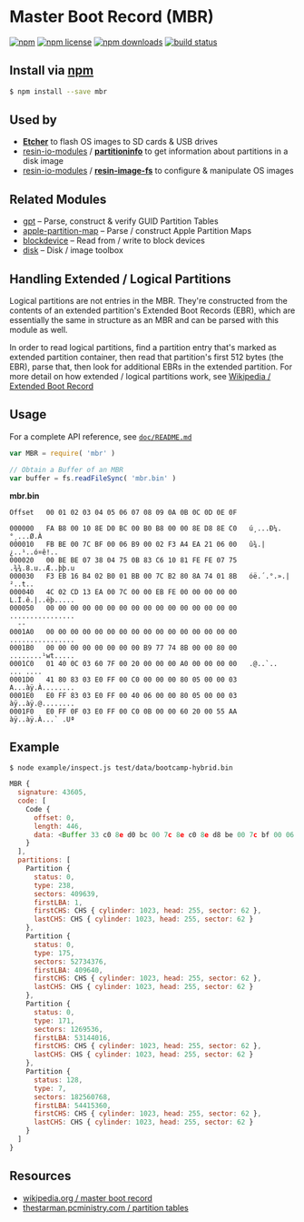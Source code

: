 # Master Boot Record (MBR)
[![npm](https://img.shields.io/npm/v/mbr.svg?style=flat-square)](https://npmjs.com/package/mbr)
[![npm license](https://img.shields.io/npm/l/mbr.svg?style=flat-square)](https://npmjs.com/package/mbr)
[![npm downloads](https://img.shields.io/npm/dm/mbr.svg?style=flat-square)](https://npmjs.com/package/mbr)
[![build status](https://img.shields.io/travis/jhermsmeier/node-mbr.svg?style=flat-square)](https://travis-ci.org/jhermsmeier/node-mbr)

## Install via [npm](https://npmjs.com)

```sh
$ npm install --save mbr
```

## Used by

- **[Etcher](https://github.com/resin-io/etcher)** to flash OS images to SD cards & USB drives
- [resin-io-modules](https://github.com/resin-io-modules) / **[partitioninfo](https://github.com/resin-io-modules/partitioninfo)** to get information about partitions in a disk image
- [resin-io-modules](https://github.com/resin-io-modules) / **[resin-image-fs](https://github.com/resin-io-modules/resin-image-fs)** to configure & manipulate OS images

## Related Modules

- [gpt](https://github.com/jhermsmeier/node-gpt) – Parse, construct & verify GUID Partition Tables
- [apple-partition-map](https://github.com/jhermsmeier/node-gpt) – Parse / construct Apple Partition Maps
- [blockdevice](https://github.com/jhermsmeier/node-blockdevice) – Read from / write to block devices
- [disk](https://github.com/jhermsmeier/node-disk) – Disk / image toolbox

## Handling Extended / Logical Partitions

Logical partitions are not entries in the MBR. They're constructed from the contents of an extended partition's Extended Boot Records (EBR), which are essentially the same in structure as an MBR and can be parsed with this module as well.

In order to read logical partitions, find a partition entry that's marked as extended partition container, then read that partition's first 512 bytes (the EBR), parse that, then look for additional EBRs in the extended partition. For more detail on how extended / logical partitions work, see [Wikipedia / Extended Boot Record](https://en.wikipedia.org/wiki/Extended_boot_record)

## Usage

For a complete API reference, see [`doc/README.md`](https://github.com/jhermsmeier/node-mbr/tree/master/doc)

```js
var MBR = require( 'mbr' )
```

```js
// Obtain a Buffer of an MBR
var buffer = fs.readFileSync( 'mbr.bin' )
```

**mbr.bin**

```
Offset   00 01 02 03 04 05 06 07 08 09 0A 0B 0C 0D 0E 0F

000000   FA B8 00 10 8E D0 BC 00 B0 B8 00 00 8E D8 8E C0   ú¸...Ð¼.°¸...Ø.À
000010   FB BE 00 7C BF 00 06 B9 00 02 F3 A4 EA 21 06 00   û¾.|¿..¹..ó¤ê!..
000020   00 BE BE 07 38 04 75 0B 83 C6 10 81 FE FE 07 75   .¾¾.8.u..Æ..þþ.u
000030   F3 EB 16 B4 02 B0 01 BB 00 7C B2 80 8A 74 01 8B   óë.´.°.».|²..t..
000040   4C 02 CD 13 EA 00 7C 00 00 EB FE 00 00 00 00 00   L.Í.ê.|..ëþ.....
000050   00 00 00 00 00 00 00 00 00 00 00 00 00 00 00 00   ................
  --
0001A0   00 00 00 00 00 00 00 00 00 00 00 00 00 00 00 00   ................
0001B0   00 00 00 00 00 00 00 00 B9 77 74 8B 00 00 80 00   ........¹wt.....
0001C0   01 40 0C 03 60 7F 00 20 00 00 00 A0 00 00 00 00   .@..`.. ... ....
0001D0   41 80 83 03 E0 FF 00 C0 00 00 00 80 05 00 00 03   A...àÿ.À........
0001E0   E0 FF 83 03 E0 FF 00 40 06 00 00 80 05 00 00 03   àÿ..àÿ.@........
0001F0   E0 FF 0F 03 E0 FF 00 C0 0B 00 00 60 20 00 55 AA   àÿ..àÿ.À...` .Uª
```

## Example

```console
$ node example/inspect.js test/data/bootcamp-hybrid.bin
```

```js
MBR {
  signature: 43605,
  code: [
    Code {
      offset: 0,
      length: 446,
      data: <Buffer 33 c0 8e d0 bc 00 7c 8e c0 8e d8 be 00 7c bf 00 06 b9 00 02 fc f3 a4 50 68 1c 06 cb fb b9 04 00 bd be 07 80 7e 00 00 7c 0b 0f 85 0e 01 83 c5 10 e2 f1 ... >
    }
  ],
  partitions: [
    Partition {
      status: 0,
      type: 238,
      sectors: 409639,
      firstLBA: 1,
      firstCHS: CHS { cylinder: 1023, head: 255, sector: 62 },
      lastCHS: CHS { cylinder: 1023, head: 255, sector: 62 }
    },
    Partition {
      status: 0,
      type: 175,
      sectors: 52734376,
      firstLBA: 409640,
      firstCHS: CHS { cylinder: 1023, head: 255, sector: 62 },
      lastCHS: CHS { cylinder: 1023, head: 255, sector: 62 }
    },
    Partition {
      status: 0,
      type: 171,
      sectors: 1269536,
      firstLBA: 53144016,
      firstCHS: CHS { cylinder: 1023, head: 255, sector: 62 },
      lastCHS: CHS { cylinder: 1023, head: 255, sector: 62 }
    },
    Partition {
      status: 128,
      type: 7,
      sectors: 182560768,
      firstLBA: 54415360,
      firstCHS: CHS { cylinder: 1023, head: 255, sector: 62 },
      lastCHS: CHS { cylinder: 1023, head: 255, sector: 62 }
    }
  ]
}
```

## Resources

- [wikipedia.org / master boot record](https://en.wikipedia.org/wiki/Master_boot_record)
- [thestarman.pcministry.com / partition tables](https://thestarman.pcministry.com/asm/mbr/PartTables.htm)
